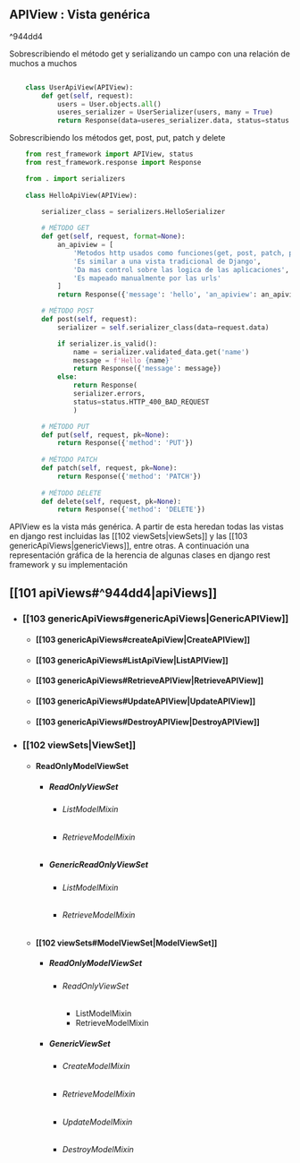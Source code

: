 ## APIView : Vista genérica

^944dd4

Sobrescribiendo el método get y serializando un campo con una relación de muchos a muchos
```python

	class UserApiView(APIView):
		def get(self, request):
			users = User.objects.all()
			useres_serializer = UserSerializer(users, many = True)
			return Response(data=useres_serializer.data, status=status.HTTP_200_OK)

```

Sobrescribiendo los métodos get, post, put, patch y delete
```python
	from rest_framework import APIView, status
	from rest_framework.response import Response

	from . import serializers
	
	class HelloApiView(APIView):

		serializer_class = serializers.HelloSerializer
	
		# MÉTODO GET		
		def get(self, request, format=None):
			an_apiview = [
				'Metodos http usados como funciones(get, post, patch, put, delete)',
				'Es similar a una vista tradicional de Django',
				'Da mas control sobre las logica de las aplicaciones',
				'Es mapeado manualmente por las urls'
			]
			return Response({'message': 'hello', 'an_apiview': an_apiview})

		# MÉTODO POST
		def post(self, request):
			serializer = self.serializer_class(data=request.data)

			if serializer.is_valid():
				name = serializer.validated_data.get('name')
				message = f'Hello {name}'
				return Response({'message': message})
			else:
				return Response(
				serializer.errors, 
				status=status.HTTP_400_BAD_REQUEST
				)

		# MÉTODO PUT
		def put(self, request, pk=None):
			return Response({'method': 'PUT'})
			
		# MÉTODO PATCH
		def patch(self, request, pk=None):
			return Response({'method': 'PATCH'})
			
		# MÉTODO DELETE
		def delete(self, request, pk=None):
			return Response({'method': 'DELETE'})
```

APIView es la vista más genérica. A partir de esta heredan todas las vistas en django rest incluidas las [[102 viewSets|viewSets]] y las [[103 genericApiViews|genericViews]], entre otras. A continuación una representación gráfica de la herencia de algunas clases en django rest framework y su implementación

## [[101 apiViews#^944dd4|apiViews]]
  - ### [[103 genericApiViews#genericApiViews|GenericAPIView]]
    - #### [[103 genericApiViews#createApiView|CreateAPIView]]
    - #### [[103 genericApiViews#ListApiView|ListAPIView]]
    - #### [[103 genericApiViews#RetrieveAPIView|RetrieveAPIView]]
    - #### [[103 genericApiViews#UpdateAPIView|UpdateAPIView]]
    - #### [[103 genericApiViews#DestroyAPIView|DestroyAPIView]]
  - ### [[102 viewSets|ViewSet]]
    - #### ReadOnlyModelViewSet
      - ##### ReadOnlyViewSet
        - ######  ListModelMixin
        - ###### RetrieveModelMixin
      - ##### GenericReadOnlyViewSet
        - ###### ListModelMixin
        - ###### RetrieveModelMixin
    - #### [[102 viewSets#ModelViewSet|ModelViewSet]]
      - ##### ReadOnlyModelViewSet
        - ###### ReadOnlyViewSet
          - ListModelMixin
          - RetrieveModelMixin
      - ##### GenericViewSet
        - ###### CreateModelMixin
        - ###### RetrieveModelMixin
        - ######  UpdateModelMixin
        - ###### DestroyModelMixin